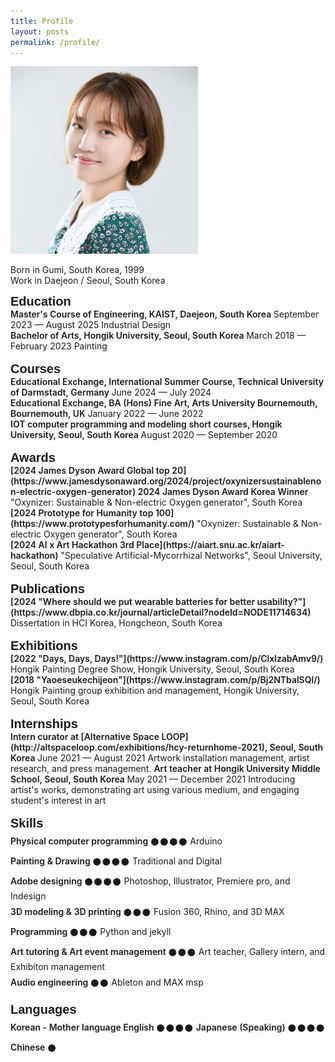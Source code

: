 ```yaml
---
title: Profile
layout: posts
permalink: /profile/
---
```

<!-- <span style = "font-size: 20px; font-weight: 700;"> 
Jiwon Kim | Innovation Maker
</span> -->

<img src="/assets/img/jiwon-kim.png" style="width:300px; height:auto;" alt="Jiwon-Kim-profile"> 
<br>

Born in Gumi, South Korea, 1999  
Work in Daejeon / Seoul, South Korea

<span style = "font-family: 'Greca', sans-serif; font-size: 20px; font-weight: 600;"> 
Education
</span>
<br>

<span style = "font-size: $type-size-4; font-weight: 600;"> 
Master's Course of Engineering, KAIST, Daejeon, South Korea
</span>  
September 2023 — August 2025  
Industrial Design
<br>

<span style = "font-size: $type-size-4; font-weight: 600;"> 
Bachelor of Arts, Hongik University, Seoul, South Korea
</span>  
March 2018 — February 2023  
Painting
<br>
<br>

<span style = "font-family: 'Greca', sans-serif; font-size: 20px; font-weight: 600;"> 
Courses
</span>
<br>

<span style = "font-size: $type-size-4; font-weight: 600;"> 
Educational Exchange, International Summer Course, Technical University of Darmstadt, Germany
</span>  
June 2024 — July 2024
<br>

<span style = "font-size: $type-size-4; font-weight: 600;"> 
Educational Exchange, BA (Hons) Fine Art, Arts University Bournemouth, Bournemouth, UK
</span>  
January 2022 — June 2022
<br>

<span style = "font-size: $type-size-4; font-weight: 600;"> 
IOT computer programming and modeling short courses, Hongik University, Seoul, South Korea
</span>  
August 2020 — September 2020
<br>
<br>

<span style = "font-family: 'Greca', sans-serif; font-size: 20px; font-weight: 600;"> 
Awards
</span>
<br>

<span style = "font-size: $type-size-4; font-weight: 600;"> 
[2024 James Dyson Award Global top 20](https://www.jamesdysonaward.org/2024/project/oxynizersustainablenon-electric-oxygen-generator)  
2024 James Dyson Award Korea Winner
</span>   
"Oxynizer: Sustainable & Non-electric Oxygen generator", South Korea
<br>

<span style = "font-size: $type-size-4; font-weight: 600;">
[2024 Prototype for Humanity top 100](https://www.prototypesforhumanity.com/)
</span>   
"Oxynizer: Sustainable & Non-electric Oxygen generator", South Korea
<br>

<span style = "font-size: $type-size-4; font-weight: 600;"> 
[2024 AI x Art Hackathon 3rd Place](https://aiart.snu.ac.kr/aiart-hackathon)
</span>  
"Speculative Artificial-Mycorrhizal Networks", Seoul University, Seoul, South Korea
<br>
<br>

<span style = "font-family: 'Greca', sans-serif; font-size: 20px; font-weight: 600;"> 
Publications
</span>
<br>

<span style = "font-size: $type-size-4; font-weight: 600;"> 
[2024 "Where should we put wearable batteries for better usability?"](https://www.dbpia.co.kr/journal/articleDetail?nodeId=NODE11714634)
</span>  
Dissertation in HCI Korea, Hongcheon, South Korea
<br>
<br>

<span style = "font-family: 'Greca', sans-serif; font-size: 20px; font-weight: 600;"> 
Exhibitions
</span>
<br>

<span style = "font-size: $type-size-4; font-weight: 600;"> 
[2022 "Days, Days, Days!"](https://www.instagram.com/p/ClxlzabAmv9/)
</span>   
Hongik Painting Degree Show, Hongik University, Seoul, South Korea
<br>

<span style = "font-size: $type-size-4; font-weight: 600;"> 
[2018 "Yaoeseukechijeon"](https://www.instagram.com/p/Bj2NTbalSQl/)
</span>  
Hongik Painting group exhibition and management, Hongik University,
Seoul, South Korea
<br>
<br>

<span style = "font-family: 'Greca', sans-serif; font-size: 20px; font-weight: 600;"> 
Internships
</span>
<br>

<span style = "font-size: $type-size-4; font-weight: 600;"> 
Intern curator at [Alternative Space LOOP](http://altspaceloop.com/exhibitions/hcy-returnhome-2021), Seoul, South Korea
</span>  
June 2021 — August 2021  
Artwork installation management, artist research, and press
management.

<span style = "font-size: $type-size-4; font-weight: 600;"> 
Art teacher at Hongik University Middle School, Seoul, South Korea
</span>  
May 2021 — December 2021  
Introducing artist's works, demonstrating art using various
medium, and engaging student's interest in art
<br>
<br>

<span style = "font-family: 'Greca', sans-serif; font-size: 20px; font-weight: 600;"> 
Skills
</span>
<br>

<span style = "font-size: $type-size-4; font-weight: 600;">
Physical computer programming 𒊹𒊹𒊹𒊹
</span>  
Arduino
<br>

<span style = "font-size: $type-size-4; font-weight: 600;">
Painting & Drawing 𒊹𒊹𒊹𒊹
</span>  
Traditional and Digital
<br>

<span style = "font-size: $type-size-4; font-weight: 600;">
Adobe designing 𒊹𒊹𒊹𒊹
</span>  
Photoshop, Illustrator, Premiere pro, and Indesign
<br>

<span style = "font-size: $type-size-4; font-weight: 600;">
3D modeling & 3D printing 𒊹𒊹𒊹
</span>  
Fusion 360, Rhino, and 3D MAX
<br>

<span style = "font-size: $type-size-4; font-weight: 600;">
Programming 𒊹𒊹𒊹
</span>  
Python and jekyll
<br>

<span style = "font-size: $type-size-4; font-weight: 600;">
Art tutoring & Art event management 𒊹𒊹𒊹
</span>  
Art teacher, Gallery intern, and Exhibiton management
<br>

<span style = "font-size: $type-size-4; font-weight: 600;">
Audio engineering 𒊹𒊹
</span>  
Ableton and MAX msp
<br>
<br>

<span style = "font-family: 'Greca', sans-serif; font-size: 20px; font-weight: 600;"> 
Languages
</span>
<br>

<span style = "font-size: $type-size-4; font-weight: 600;">
Korean - Mother language  
English 𒊹𒊹𒊹𒊹  
Japanese (Speaking) 𒊹𒊹𒊹𒊹  
Chinese 𒊹
</span> 

